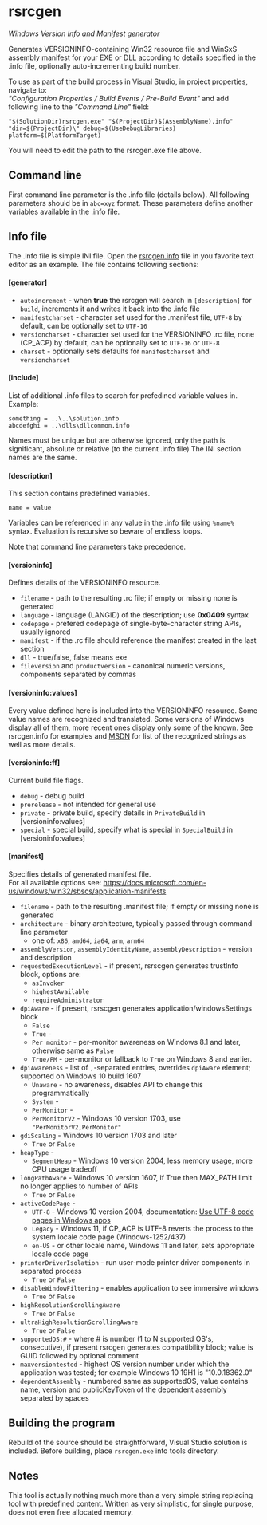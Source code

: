 # rsrcgen
*Windows Version Info and Manifest generator*

Generates VERSIONINFO-containing Win32 resource file and WinSxS assembly manifest for your EXE or DLL according to details specified in the .info file, optionally auto-incrementing build number.

To use as part of the build process in Visual Studio, in project properties, navigate to:  
*"Configuration Properties / Build Events / Pre-Build Event"* and add following line to the *"Command Line"* field:

    "$(SolutionDir)rsrcgen.exe" "$(ProjectDir)$(AssemblyName).info" "dir=$(ProjectDir)\" debug=$(UseDebugLibraries) platform=$(PlatformTarget)

You will need to edit the path to the rsrcgen.exe file above.

## Command line
First command line parameter is the .info file (details below). All following parameters should be in ``abc=xyz`` format. These parameters define another variables available in the .info file.

## Info file
The .info file is simple INI file. Open the [rsrcgen.info](rsrcgen.info) file in you favorite text editor as an example. The file contains following sections:

#### [generator]
* ``autoincrement`` - when **true** the rsrcgen will search in ``[description]`` for ``build``, increments it and writes it back into the .info file
* ``manifestcharset`` - character set used for the .manifest file, ``UTF-8`` by default, can be optionally set to ``UTF-16``
* ``versioncharset`` - character set used for the VERSIONINFO .rc file, none (CP_ACP) by default, can be optionally set to ``UTF-16`` or ``UTF-8``
* ``charset`` - optionally sets defaults for ``manifestcharset`` and ``versioncharset`` 

#### [include]
List of additional .info files to search for prefedined variable values in. Example:

    something = ..\..\solution.info
    abcdefghi = ..\dlls\dllcommon.info

Names must be unique but are otherwise ignored, only the path is significant, absolute or relative (to the current .info file)
The INI section names are the same.

#### [description]
This section contains predefined variables.

    name = value

Variables can be referenced in any value in the .info file using ``%name%`` syntax. Evaluation is recursive so beware of endless loops.

Note that command line parameters take precedence.

#### [versioninfo]
Defines details of the VERSIONINFO resource.
* ``filename`` - path to the resulting .rc file; if empty or missing none is generated
* ``language`` - language (LANGID) of the description; use **0x0409** syntax
* ``codepage`` - prefered codepage of single-byte-character string APIs, usually ignored
* ``manifest`` - if the .rc file should reference the manifest created in the last section
* ``dll`` - true/false, false means exe
* ``fileversion`` and ``productversion`` - canonical numeric versions, components separated by commas

#### [versioninfo:values]
Every value defined here is included into the VERSIONINFO resource. Some value names are recognized and translated. Some versions of Windows display all of them, more recent ones display only some of the known. See rsrcgen.info for examples and [MSDN](https://msdn.microsoft.com/en-us/library/windows/desktop/aa381058(v=vs.85).aspx) for list of the recognized strings as well as more details.

#### [versioninfo:ff]
Current build file flags.
* ``debug`` - debug build
* ``prerelease`` - not intended for general use
* ``private`` - private build, specify details in ``PrivateBuild`` in [versioninfo:values]
* ``special`` - special build, specify what is special in ``SpecialBuild`` in [versioninfo:values]

#### [manifest]
Specifies details of generated manifest file.  
For all available options see: https://docs.microsoft.com/en-us/windows/win32/sbscs/application-manifests

* ``filename`` - path to the resulting .manifest file; if empty or missing none is generated
* ``architecture`` - binary architecture, typically passed through command line parameter
  * one of: ``x86``, ``amd64``, ``ia64``, ``arm``, ``arm64``
* ``assemblyVersion``, ``assemblyIdentityName``, ``assemblyDescription`` - version and description
* ``requestedExecutionLevel`` - if present, rsrscgen generates trustInfo block, options are:
  * ``asInvoker``
  * ``highestAvailable`` 
  * ``requireAdministrator``
* ``dpiAware`` - if present, rsrscgen generates application/windowsSettings block
  * ``False``
  * ``True`` - 
  * ``Per monitor`` - per-monitor awareness on Windows 8.1 and later, otherwise same as ``False``
  * ``True/PM`` - per-monitor or fallback to ``True`` on Windows 8 and earlier.
* ``dpiAwareness`` - list of `,`-separated entries, overrides ``dpiAware`` element; supported on Windows 10 build 1607
  * ``Unaware`` - no awareness, disables API to change this programmatically
  * ``System`` -
  * ``PerMonitor`` - 
  * ``PerMonitorV2`` - Windows 10 version 1703, use ``"PerMonitorV2,PerMonitor"``
* ``gdiScaling`` - Windows 10 version 1703 and later
  * ``True`` or ``False``
* ``heapType`` - 
  * ``SegmentHeap`` - Windows 10 version 2004, less memory usage, more CPU usage tradeoff
* ``longPathAware`` - Windows 10 version 1607, if True then MAX_PATH limit no longer applies to number of APIs
  * ``True`` or ``False``
* ``activeCodePage`` - 
  * ``UTF-8`` - Windows 10 version 2004, documentation: [Use UTF-8 code pages in Windows apps](https://docs.microsoft.com/en-us/windows/apps/design/globalizing/use-utf8-code-page)
  * ``Legacy`` - Windows 11, if CP_ACP is UTF-8 reverts the process to the system locale code page (Windows-1252/437)
  * ``en-US`` - or other locale name, Windows 11 and later, sets appropriate locale code page
* ``printerDriverIsolation`` - run user-mode printer driver components in separated process
  * ``True`` or ``False``
* ``disableWindowFiltering`` - enables application to see immersive windows
  * ``True`` or ``False``
* ``highResolutionScrollingAware``
  * ``True`` or ``False``
* ``ultraHighResolutionScrollingAware``
  * ``True`` or ``False``
* ``supportedOS:#`` - where # is number (1 to N supported OS's, consecutive), if present rsrcgen generates compatibility block; value is GUID followed by optional comment
* ``maxversiontested`` - highest OS version number under which the application was tested; for example Windows 10 19H1 is "10.0.18362.0"
* ``dependentAssembly`` - numbered same as supportedOS, value contains name, version and publicKeyToken of the dependent assembly separated by spaces

## Building the program
Rebuild of the source should be straightforward, Visual Studio solution is included. Before building, place ``rsrcgen.exe`` into tools directory.

## Notes
This tool is actually nothing much more than a very simple string replacing tool with predefined content. Written as very simplistic, for single purpose, does not even free allocated memory.
